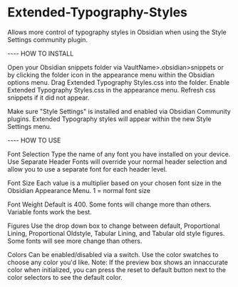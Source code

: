 # Extended-Typography-Styles
Allows more control of typography styles in Obsidian when using the Style Settings community plugin.

---- HOW TO INSTALL

Open your Obsidian snippets folder via VaultName>.obsidian>snippets
or by clicking the folder icon in the appearance menu within the Obsidian options menu.
Drag Extended Typography Styles.css into the folder.
Enable Extended Typography Styles.css in the appearance menu. Refresh css snippets if it did not appear.

Make sure "Style Settings" is installed and enabled via Obsidian Community plugins.
Extended Typography styles will appear within the new Style Settings menu.


---- HOW TO USE

Font Selection
Type the name of any font you have installed on your device.
Use Separate Header Fonts will override your normal header selection and allow you to use a separate font for each header level.

Font Size
Each value is a multiplier based on your chosen font size in the Obsidian Appearance Menu.
1 = normal font size

Font Weight
Default is 400. Some fonts will change more than others. Variable fonts work the best.

Figures
Use the drop down box to change between default, Proportional Lining, Proportional Oldstyle, Tabular Lining, and Tabular old style figures.
Some fonts will see more change than others.

Colors
Can be enabled/disabled via a switch.
Use the color swatches to choose any color you'd like.
Note: If the preview box shows an innaccurate color when initialized,
you can press the reset to default button next to the color selectors to see the default color.
